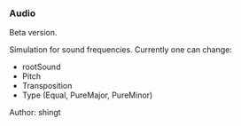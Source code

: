 ### Audio

Beta version.

Simulation for sound frequencies. Currently one can change:

* rootSound
* Pitch
* Transposition
* Type (Equal, PureMajor, PureMinor)

Author: shingt

